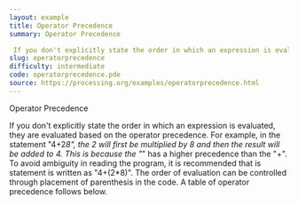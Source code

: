```yaml
---
layout: example
title: Operator Precedence
summary: Operator Precedence 

 If you don't explicitly state the order in which an expression is evaluated, they are evaluated based on the operator precedence
slug: operatorprecedence
difficulty: intermediate
code: operatorprecedence.pde
source: https://processing.org/examples/operatorprecedence.html
---
```


Operator Precedence 

 If you don't explicitly state the order in which an expression is evaluated, they are evaluated based on the operator precedence. For example, in the statement "4+2*8", the 2 will first be multiplied by 8 and then the result will be added to 4. This is because the "*" has a higher precedence than the "+". To avoid ambiguity in reading the program, it is recommended that is statement is written as "4+(2*8)". The order of evaluation can be controlled through placement of parenthesis in the code. A table of operator precedence follows below. 


